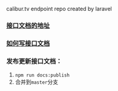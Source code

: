 calibur.tv endpoint repo created by laravel

### [接口文档的地址](https://calibur-tv.github.io/Laputa/api/v1/)

### [如何写接口文档](https://github.com/dingo/api/wiki/API-Blueprint-Documentation)

### 发布更新接口文档：

1. `npm run docs:publish`
2. 合并到`master`分支